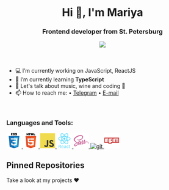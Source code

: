 <h1 align="center">Hi 👋, I'm Mariya</h1>
<h3 align="center">Frontend developer from St. Petersburg</h3>

<div align="center">
<img src="https://media.giphy.com/media/v1.Y2lkPTc5MGI3NjExYTUxNjI5NDVkOWYwZGM2ZDY4YzJhOWVhNTFiMTIzOWMwZjFjN2QyMCZlcD12MV9pbnRlcm5hbF9naWZzX2dpZklkJmN0PWc/VNPBBjDYd7kFVxLdW4/giphy.gif">
</div>
<br>
<br>

- 💻 I’m currently working on JavaScript, ReactJS
- 🌱 I’m currently learning **TypeScript**
- 💬 Let's talk about music, wine and coding 💜
- 📫 How to reach me: 
• <a href="https://t.me/mariyazlnk" target="blank">Telegram</a>
• <a href="mariyazlnk@gmail.com" target="blank">E-mail</a>
<br>

<h3 align="left">Languages and Tools:</h3>
<p align="left"> <a href="https://www.w3schools.com/css/" target="_blank" rel="noreferrer"> <img src="https://raw.githubusercontent.com/devicons/devicon/master/icons/css3/css3-original-wordmark.svg" alt="css3" width="40" height="40"/> </a> <a href="https://www.w3.org/html/" target="_blank" rel="noreferrer"> <img src="https://raw.githubusercontent.com/devicons/devicon/master/icons/html5/html5-original-wordmark.svg" alt="html5" width="40" height="40"/> </a> <a href="https://developer.mozilla.org/en-US/docs/Web/JavaScript" target="_blank" rel="noreferrer"> <img src="https://raw.githubusercontent.com/devicons/devicon/master/icons/javascript/javascript-original.svg" alt="javascript" width="40" height="40"/> </a> <a href="https://reactjs.org/" target="_blank" rel="noreferrer"> <img src="https://raw.githubusercontent.com/devicons/devicon/master/icons/react/react-original-wordmark.svg" alt="react" width="40" height="40"/> </a> <a href="https://sass-lang.com" target="_blank" rel="noreferrer"> <img src="https://raw.githubusercontent.com/devicons/devicon/master/icons/sass/sass-original.svg" alt="sass" width="40" height="40"/> </a> 
<a href="https://git-scm.com/" target="_blank" rel="noreferrer"> <img src="https://www.vectorlogo.zone/logos/git-scm/git-scm-icon.svg" alt="git" width="40" height="40"/> </a>
<img src="https://github.com/devicons/devicon/blob/master/icons/npm/npm-original-wordmark.svg" alt="npm" width="40" height="40"/>
</p>

<h2>Pinned Repositories</h2>
<p>Take a look at my projects ❤️</p>
